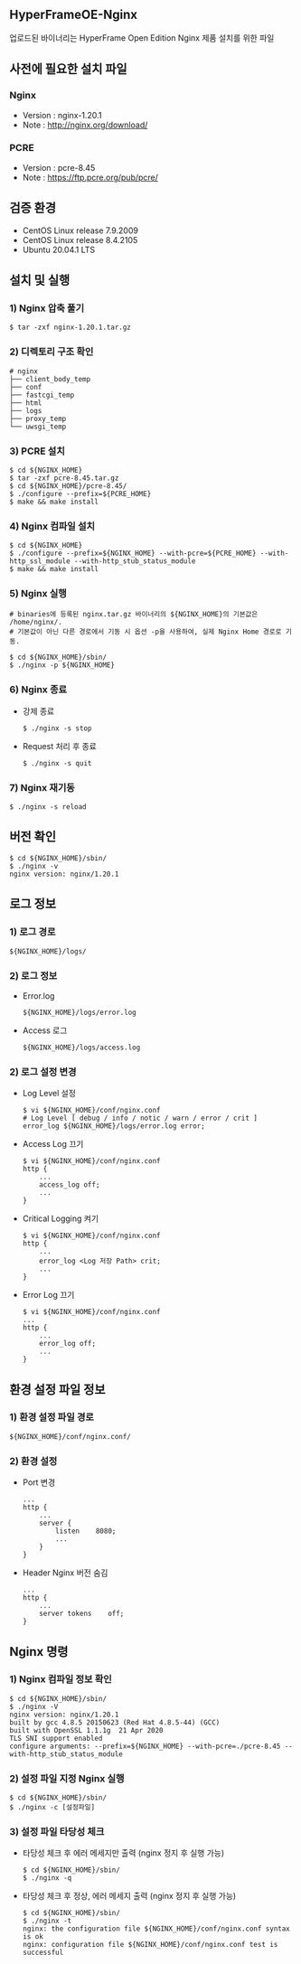 ## HyperFrameOE-Nginx
업로드된 바이너리는 HyperFrame Open Edition Nginx 제품 설치를 위한 파일  

## 사전에 필요한 설치 파일

### Nginx
* Version : nginx-1.20.1  
* Note : http://nginx.org/download/
   
### PCRE
* Version : pcre-8.45
* Note : https://ftp.pcre.org/pub/pcre/

## 검증 환경

* CentOS Linux release 7.9.2009
* CentOS Linux release 8.4.2105
* Ubuntu 20.04.1 LTS

## 설치 및 실행

### 1) Nginx 압축 풀기

    $ tar -zxf nginx-1.20.1.tar.gz

### 2) 디렉토리 구조 확인

    # nginx
    ├── client_body_temp
    ├── conf
    ├── fastcgi_temp
    ├── html
    ├── logs
    ├── proxy_temp
    └── uwsgi_temp
    
### 3) PCRE 설치

    $ cd ${NGINX_HOME}
    $ tar -zxf pcre-8.45.tar.gz
    $ cd ${NGINX_HOME}/pcre-8.45/
    $ ./configure --prefix=${PCRE_HOME}
    $ make && make install

### 4) Nginx 컴파일 설치

    $ cd ${NGINX_HOME}
    $ ./configure --prefix=${NGINX_HOME} --with-pcre=${PCRE_HOME} --with-http_ssl_module --with-http_stub_status_module 
    $ make && make install

### 5) Nginx 실행

    # binaries에 등록된 nginx.tar.gz 바이너리의 ${NGINX_HOME}의 기본값은 /home/nginx/.
    # 기본값이 아닌 다른 경로에서 기동 시 옵션 -p을 사용하여, 실제 Nginx Home 경로로 기동.
    
    $ cd ${NGINX_HOME}/sbin/
    $ ./nginx -p ${NGINX_HOME}
    
### 6) Nginx 종료

* 강제 종료

      $ ./nginx -s stop      

* Request 처리 후 종료
      
      $ ./nginx -s quit      

### 7) Nginx 재기동

    $ ./nginx -s reload
    
## 버전 확인

    $ cd ${NGINX_HOME}/sbin/
    $ ./nginx -v
    nginx version: nginx/1.20.1

## 로그 정보

### 1) 로그 경로

    ${NGINX_HOME}/logs/
    
### 2) 로그 정보

* Error.log

      ${NGINX_HOME}/logs/error.log
  
* Access 로그

      ${NGINX_HOME}/logs/access.log

### 2) 로그 설정 변경

* Log Level 설정

      $ vi ${NGINX_HOME}/conf/nginx.conf
      # Log Level [ debug / info / notic / warn / error / crit ]
      error_log ${NGINX_HOME}/logs/error.log error;
      
* Access Log 끄기

      $ vi ${NGINX_HOME}/conf/nginx.conf
      http {
          ...
          access_log off;
          ...
      }
      
* Critical Logging 켜기

      $ vi ${NGINX_HOME}/conf/nginx.conf
      http {
          ...
          error_log <Log 저장 Path> crit;
          ...
      }
            
* Error Log 끄기

      $ vi ${NGINX_HOME}/conf/nginx.conf
      ...
      http {
          ...
          error_log off;
          ...
      }
      
## 환경 설정 파일 정보

### 1) 환경 설정 파일 경로

    ${NGINX_HOME}/conf/nginx.conf/
    
### 2) 환경 설정
    
* Port 변경 
      
      ...
      http {
          ...
          server {
              listen    8080;
              ...
          }
      }
      
* Header Nginx 버전 숨김 
      
      ...
      http {
          ...
          server tokens    off;
      }
      
## Nginx 명령

### 1) Nginx 컴파일 정보 확인

    $ cd ${NGINX_HOME}/sbin/
    $ ./nginx -V
    nginx version: nginx/1.20.1
    built by gcc 4.8.5 20150623 (Red Hat 4.8.5-44) (GCC)
    built with OpenSSL 1.1.1g  21 Apr 2020
    TLS SNI support enabled
    configure arguments: --prefix=${NGINX_HOME} --with-pcre=./pcre-8.45 --with-http_stub_status_module

### 2) 설정 파일 지정 Nginx 실행

    $ cd ${NGINX_HOME}/sbin/
    $ ./nginx -c [설정파일]                              
   
   
### 3) 설정 파일 타당성 체크

* 타당성 체크 후 에러 메세지만 출력 (nginx 정지 후 실행 가능)

      $ cd ${NGINX_HOME}/sbin/
      $ ./nginx -q                                           

* 타당성 체크 후 정상, 에러 메세지 출력 (nginx 정지 후 실행 가능)

      $ cd ${NGINX_HOME}/sbin/
      $ ./nginx -t
      nginx: the configuration file ${NGINX_HOME}/conf/nginx.conf syntax is ok
      nginx: configuration file ${NGINX_HOME}/conf/nginx.conf test is successful

